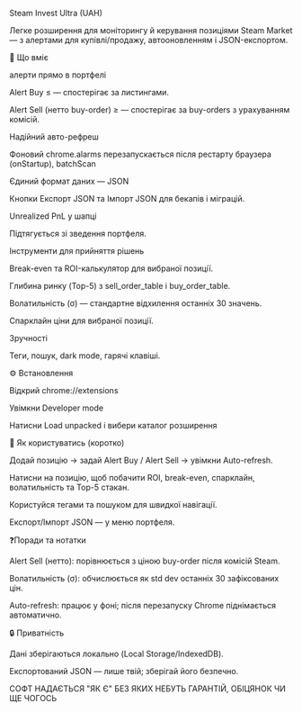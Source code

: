 Steam Invest Ultra (UAH)

Легке розширення для моніторингу й керування позиціями Steam Market — з алертами для купівлі/продажу, автооновленням і JSON-експортом.

🧰 Що вміє

алерти прямо в портфелі

Alert Buy ≤ — спостерігає за листингами.

Alert Sell (нетто buy-order) ≥ — спостерігає за buy-orders з урахуванням комісій.

Надійний авто-рефреш

Фоновий chrome.alarms перезапускається після рестарту браузера (onStartup), batchScan 

Єдиний формат даних — JSON

Кнопки Експорт JSON та Імпорт JSON для бекапів і міграцій.

Unrealized PnL у шапці

Підтягується зі зведення портфеля.

Інструменти для прийняття рішень

Break-even та ROI-калькулятор для вибраної позиції.

Глибина ринку (Top-5) з sell_order_table і buy_order_table.

Волатильність (σ) — стандартне відхилення останніх 30 значень.

Спарклайн ціни для вибраної позиції.

Зручності

Теги, пошук, dark mode, гарячі клавіші.

⚙️ Встановлення

Відкрий chrome://extensions

Увімкни Developer mode

Натисни Load unpacked і вибери каталог розширення

🚦 Як користуватись (коротко)

Додай позицію → задай Alert Buy / Alert Sell → увімкни Auto-refresh.

Натисни на позицію, щоб побачити ROI, break-even, спарклайн, волатильність та Top-5 стакан.

Користуйся тегами та пошуком для швидкої навігації.

Експорт/Імпорт JSON — у меню портфеля.

❓Поради та нотатки

Alert Sell (нетто): порівнюється з ціною buy-order після комісій Steam.

Волатильність (σ): обчислюється як std dev останніх 30 зафіксованих цін.

Auto-refresh: працює у фоні; після перезапуску Chrome піднімається автоматично.

🔒 Приватність

Дані зберігаються локально (Local Storage/IndexedDB).

Експортований JSON — лише твій; зберігай його безпечно.

СОФТ НАДАЄТЬСЯ "ЯК Є" БЕЗ ЯКИХ НЕБУТЬ ГАРАНТІЙ, ОБІЦЯНОК ЧИ ЩЕ ЧОГОСЬ
